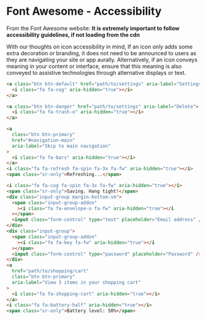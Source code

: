 # Font Awesome - Accessibility

From the Font Awesome website:
**It is extremely important to follow accessibility guidelines, if not loading from the cdn**

With our thoughts on icon accessibility in mind, If an icon only adds some extra decoration or branding, it does not need to be announced to users as they are navigating your site or app aurally. Alternatively, if an icon conveys meaning in your content or interface, ensure that this meaning is also conveyed to assistive technologies through alternative displays or text.

```html
<a class="btn btn-default" href="path/to/settings" aria-label="Settings">
  <i class="fa fa-cog" aria-hidden="true"></i>
</a>

<a class="btn btn-danger" href="path/to/settings" aria-label="Delete">
  <i class="fa fa-trash-o" aria-hidden="true"></i>
</a>

<a
  class="btn btn-primary"
  href="#navigation-main"
  aria-label="Skip to main navigation"
>
  <i class="fa fa-bars" aria-hidden="true"></i>
</a>
<i class="fa fa-refresh fa-spin fa-3x fa-fw" aria-hidden="true"></i>
<span class="sr-only">Refreshing...</span>

<i class="fa fa-cog fa-spin fa-3x fa-fw" aria-hidden="true"></i>
<span class="sr-only">Saving. Hang tight!</span>
<div class="input-group margin-bottom-sm">
  <span class="input-group-addon"
    ><i class="fa fa-envelope-o fa-fw" aria-hidden="true"></i
  ></span>
  <input class="form-control" type="text" placeholder="Email address" />
</div>
<div class="input-group">
  <span class="input-group-addon"
    ><i class="fa fa-key fa-fw" aria-hidden="true"></i
  ></span>
  <input class="form-control" type="password" placeholder="Password" />
</div>
<a
  href="path/to/shopping/cart"
  class="btn btn-primary"
  aria-label="View 3 items in your shopping cart"
>
  <i class="fa fa-shopping-cart" aria-hidden="true"></i>
</a>
<i class="fa fa-battery-half" aria-hidden="true"></i>
<span class="sr-only">Battery level: 50%</span>
```
